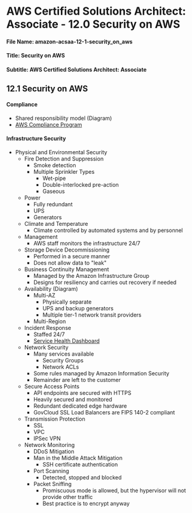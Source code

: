 AWS Certified Solutions Architect: Associate - 12.0 Security on AWS
============================================================

#### File Name: amazon-acsaa-12-1-security_on_aws
#### Title: Security on AWS
#### Subtitle: AWS Certified Solutions Architect: Associate

12.1 Security on AWS
------------------------------------------------------------

#### Compliance

* Shared responsibility model (Diagram)
* [AWS Compliance Program](https://aws.amazon.com/compliance/)

#### Infrastructure Security

* Physical and Environmental Security
	+ Fire Detection and Suppression
		- Smoke detection
		- Multiple Sprinkler Types
			+ Wet-pipe
			+ Double-interlocked pre-action
			+ Gaseous
	+ Power
		- Fully redundant
		- UPS
		- Generators
	+ Climate and Temperature
		- Climate controlled by automated systems and by personnel
	+ Management
		- AWS staff monitors the infrastructure 24/7
	+ Storage Device Decommissioning
		- Performed in a secure manner
		- Does not allow data to "leak"
	+ Business Continuity Management
		- Managed by the Amazon Infrastructure Group
		- Designs for resiliency and carries out recovery if needed
	+ Availability (Diagram)
		- Multi-AZ
			+ Physically separate
			+ UPS and backup generators
			+ Multiple tier-1 network transit providers
		- Multi-Region
	+ Incident Response
		- Staffed 24/7
		- [Service Health Dashboard](https://status.aws.amazon.com/)
	+ Network Security
		- Many services available
			+ Security Groups
			+ Network ACLs
		- Some rules managed by Amazon Information Security
		- Remainder are left to the customer
	+ Secure Access Points
		- API endpoints are secured with HTTPS
		- Heavily secured and monitored
		- Redundant dedicated edge hardware
		- GovCloud SSL Load Balancers are FIPS 140-2 compliant
	+ Transmission Protection
		- SSL
		- VPC
		- IPSec VPN
	+ Network Monitoring
		- DDoS Mitigation
		- Man in the Middle Attack Mitigation
			+ SSH certificate authentication
		- Port Scanning
			+ Detected, stopped and blocked
		- Packet Sniffing
			+ Promiscuous mode is allowed, but the hypervisor 
			  will not provide other traffic
			+ Best practice is to encrypt anyway
